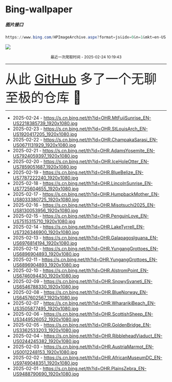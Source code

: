 # Bing-wallpaper

##### 图片接口

```powershell
https://www.bing.com/HPImageArchive.aspx?format=js&idx=0&n=1&mkt=en-US
```

 ![](https://s.cn.bing.net/th?id=OHR.MtFujiSunrise_EN-US2218385739_1920x1080.jpg)

<p align='center' >
    <small>
        最近一次爬取时间 - 2025-02-24 10:19:43
    </small>
    <br>
    <hr>
    <font size=7>
        <small>
           从此 <a href='https://github.com/'>GitHub</a> 多了一个无聊至极的仓库  🍳
        </small>
    </font>
    <hr>
</p>


- 2025-02-24 - https://s.cn.bing.net/th?id=OHR.MtFujiSunrise_EN-US2218385739_1920x1080.jpg 
- 2025-02-23 - https://s.cn.bing.net/th?id=OHR.StLouisArch_EN-US1920417205_1920x1080.jpg 
- 2025-02-22 - https://s.cn.bing.net/th?id=OHR.ChampakaSarasi_EN-US0671131929_1920x1080.jpg 
- 2025-02-21 - https://s.cn.bing.net/th?id=OHR.AdamsYosemite_EN-US7924059397_1920x1080.jpg 
- 2025-02-20 - https://s.cn.bing.net/th?id=OHR.IceHoleOtter_EN-US7859051687_1920x1080.jpg 
- 2025-02-19 - https://s.cn.bing.net/th?id=OHR.BlueBelize_EN-US7787222240_1920x1080.jpg 
- 2025-02-18 - https://s.cn.bing.net/th?id=OHR.LincolnSunrise_EN-US7725604655_1920x1080.jpg 
- 2025-02-17 - https://s.cn.bing.net/th?id=OHR.HumpbackMother_EN-US8033380725_1920x1080.jpg 
- 2025-02-16 - https://s.cn.bing.net/th?id=OHR.Misotsuchi2025_EN-US8130053956_1920x1080.jpg 
- 2025-02-15 - https://s.cn.bing.net/th?id=OHR.PenguinLove_EN-US7515315710_1920x1080.jpg 
- 2025-02-14 - https://s.cn.bing.net/th?id=OHR.LakeTyrrell_EN-US7326346900_1920x1080.jpg 
- 2025-02-13 - https://s.cn.bing.net/th?id=OHR.GalapagosIguana_EN-US6976814194_1920x1080.jpg 
- 2025-02-12 - https://s.cn.bing.net/th?id=OHR.YungangGrottoes_EN-US6896904893_1920x1080.jpg 
- 2025-02-11 - https://s.cn.bing.net/th?id=OHR.YungangGrottoes_EN-US6896904893_1920x1080.jpg 
- 2025-02-10 - https://s.cn.bing.net/th?id=OHR.AlstromPoint_EN-US6746094430_1920x1080.jpg 
- 2025-02-09 - https://s.cn.bing.net/th?id=OHR.SnowySvaneti_EN-US6546788330_1920x1080.jpg 
- 2025-02-08 - https://s.cn.bing.net/th?id=OHR.BlueNorway_EN-US6457602567_1920x1080.jpg 
- 2025-02-07 - https://s.cn.bing.net/th?id=OHR.WhararikiBeach_EN-US3505877495_1920x1080.jpg 
- 2025-02-06 - https://s.cn.bing.net/th?id=OHR.ScottishSheep_EN-US3449526052_1920x1080.jpg 
- 2025-02-05 - https://s.cn.bing.net/th?id=OHR.GoldenBridge_EN-US3362533203_1920x1080.jpg 
- 2025-02-04 - https://s.cn.bing.net/th?id=OHR.RibbleheadViaduct_EN-US0244245382_1920x1080.jpg 
- 2025-02-03 - https://s.cn.bing.net/th?id=OHR.AustriaMarmot_EN-US0012248153_1920x1080.jpg 
- 2025-02-02 - https://s.cn.bing.net/th?id=OHR.AfricanMuseumDC_EN-US9749048351_1920x1080.jpg 
- 2025-02-01 - https://s.cn.bing.net/th?id=OHR.PlainsZebra_EN-US9488790690_1920x1080.jpg 

